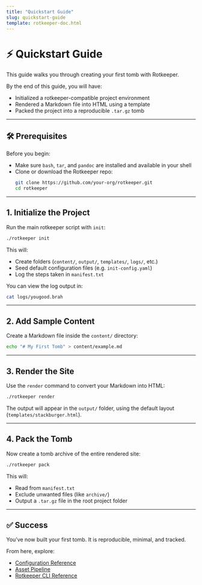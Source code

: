 ```yaml
---
title: "Quickstart Guide"
slug: quickstart-guide
template: rotkeeper-doc.html
---
```

<!-- asset-meta: { name: "quickstart-guide.md", version: "v0.1.0" } -->
# ⚡ Quickstart Guide

This guide walks you through creating your first tomb with Rotkeeper.

By the end of this guide, you will have:
- Initialized a rotkeeper-compatible project environment
- Rendered a Markdown file into HTML using a template
- Packed the project into a reproducible `.tar.gz` tomb

---

## 🛠️ Prerequisites

Before you begin:
- Make sure `bash`, `tar`, and `pandoc` are installed and available in your shell
- Clone or download the Rotkeeper repo:
  ```bash
  git clone https://github.com/your-org/rotkeeper.git
  cd rotkeeper
  ```

---

## 1. Initialize the Project

Run the main rotkeeper script with `init`:

```bash
./rotkeeper init
```

This will:
- Create folders (`content/`, `output/`, `templates/`, `logs/`, etc.)
- Seed default configuration files (e.g. `init-config.yaml`)
- Log the steps taken in `manifest.txt`

You can view the log output in:

```bash
cat logs/yougood.brah
```

---

## 2. Add Sample Content

Create a Markdown file inside the `content/` directory:

```bash
echo "# My First Tomb" > content/example.md
```

---

## 3. Render the Site

Use the `render` command to convert your Markdown into HTML:

```bash
./rotkeeper render
```

The output will appear in the `output/` folder, using the default layout (`templates/stackburger.html`).

---

## 4. Pack the Tomb

Now create a tomb archive of the entire rendered site:

```bash
./rotkeeper pack
```

This will:
- Read from `manifest.txt`
- Exclude unwanted files (like `archive/`)
- Output a `.tar.gz` file in the root project folder

---

## ✅ Success

You’ve now built your first tomb. It is reproducible, minimal, and tracked.

From here, explore:

- [Configuration Reference](configuration-reference.md)
- [Asset Pipeline](asset-pipeline.md)
- [Rotkeeper CLI Reference](rotkeeper-help.md)

<!--
LIMERICK

A tomb that was built in a flash,
With markdown and logs in a stash.
Though quick it may start,
Its decay is an art—
Preserved in a gzip'd bash crash.
-->

<!--
SORA PROMPT

"a ritualized digital tomb being constructed by hand, markdown swirling into HTML, static files forming like bone, eerie bureaucratic light"
-->